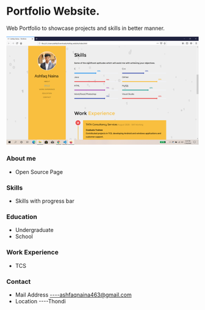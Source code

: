 # Portfolio Website.
Web Portfolio to showcase projects and skills in better manner. 

![Image](https://github.com/AshfaqNaina/Portfolio/blob/master/images/project.png)
### About me
* Open Source Page
### Skills
* Skills with progress bar
### Education
* Undergraduate
* School
### Work Experience
* TCS
### Contact
* Mail Address ----ashfaqnaina463@gmail.com
* Location     ----Thondi
